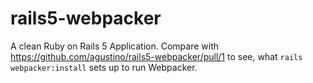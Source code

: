 # rails5-webpacker

A clean Ruby on Rails 5 Application. Compare with https://github.com/agustino/rails5-webpacker/pull/1 to see, what `rails webpacker:install` sets up to run Webpacker.

